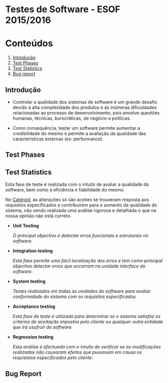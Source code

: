 Testes de Software - ESOF 2015/2016
========

# Conteúdos
1. [Introdução](#introdução)
2. [Test Phases](#phases)
3. [Test Statistics](#statistics)
4. [Bug report](#bug_report)


## Introdução <a name="introdução"></a>

* Controlar a qualidade dos sistemas de software é um grande desafio devido à alta
complexidade dos produtos e às inúmeras dificuldades relacionadas ao processo de
desenvolvimento, pois envolve questões humanas, técnicas, burocráticas, de negócio e políticas.

* Como consequência, testar um software permite aumentar a credibilidade do
mesmo e permite a avaliação da qualidade das características externas (ex: performance).

## Test Phases  <a name="phases"></a>


## Test Statistics  <a name="statistics"></a>

  Esta fase de teste é realizada com o intuito de avaliar a qualidade do software, bem como a
  eficiência e fiabilidade do mesmo.

  No [Caldroid](https://github.com/roomorama/Caldroid), as alterações só são aceites se trouxeram resposta aos requisitos especificados e contribuírem para o aumento da qualidade do sistema, não sendo realizada uma análise rigorosa e detalhada o que na nossa opinião não está correto.


* **Unit Testing**

    *O principal objectivo é detectar erros funcionais e estruturais no software.*

* **Integration testing**

    *Esta fase permite uma fácil localização dos erros e tem como principal objectivo detectar erros que occorram na unidade interface do software.*

* **System testing**

    *Testes realizados em todas as unidades do software para avaliar conformidade do sistema com os requisitos especificados.*

* **Acceptance testing**

    *Esta fase de teste é utilizada para determinar se o sistema satisfaz os critérios de aceitação impostos pelo cliente ou qualquer outra entidade que irá usufruir do software.*


* **Regression testing**

    *Esta análise é efectuada com o intuito de verificar se as modificações realizadas não causaram efeitos que pusessem em causa os requisistos especificados pelo cliente.*

## Bug Report  <a name="bug_report"></a>
